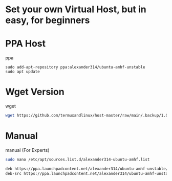 # Set your own Virtual Host, but in easy, for beginners

# PPA Host
ppa
```
sudo add-apt-repository ppa:alexander314/ubuntu-amhf-unstable
sudo apt update
```

# Wget Version
wget
```bash
wget https://github.com/termuxandlinux/host-master/raw/main/.backup/1.0/host-master_1.0_armhf.deb
```
# Manual

manual (For Experts)
```bash
sudo nano /etc/apt/sources.list.d/alexander314-ubuntu-amhf.list

```

```txt
deb https://ppa.launchpadcontent.net/alexander314/ubuntu-amhf-unstable/ubuntu mantic main
deb-src https://ppa.launchpadcontent.net/alexander314/ubuntu-amhf-unstable/ubuntu mantic main

```



